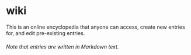 # wiki
This is an online encyclopedia that anyone can access, create new entries for, and edit pre-existing entries. 
###### *Note that entries are written in Markdown text.*
